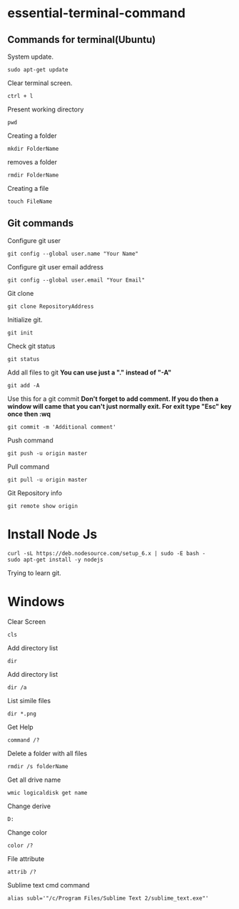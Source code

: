 # essential-terminal-command


## Commands for terminal(Ubuntu)
System update.
```
sudo apt-get update
```
Clear terminal screen.
```
ctrl + l
```
Present working directory
```
pwd
```
Creating a folder
```
mkdir FolderName
```
removes a folder
```
rmdir FolderName
```
Creating a file
```
touch FileName
```

## Git commands
Configure git user
```
git config --global user.name "Your Name"
```
Configure git user email address
```
git config --global user.email "Your Email"
```
Git clone
```
git clone RepositoryAddress
```
Initialize git.
```
git init
```
Check git status
```
git status
```
Add all files to git
**You can use just a "." instead of "-A"**
```
git add -A
```
Use this for a git commit
**Don't forget to add comment. If you do then a window will came that you can't just normally exit. For exit type "Esc" key once then :wq**
```
git commit -m 'Additional comment'
```
Push command
```
git push -u origin master
```
Pull command
```
git pull -u origin master
```
Git Repository info
```
git remote show origin
```


# Install Node Js
```
curl -sL https://deb.nodesource.com/setup_6.x | sudo -E bash -
sudo apt-get install -y nodejs
```

Trying to learn git.

# Windows
Clear Screen
```
cls
```
Add directory list
```
dir
```
Add directory list
```
dir /a
```
List simile files
```
dir *.png
```
Get Help 
```
command /?
```
Delete a folder with all files
```
rmdir /s folderName
```
Get all drive name
```
wmic logicaldisk get name
```
Change derive
```
D:
```
Change color
```
color /?
```
File attribute
```
attrib /?
```
Sublime text cmd command
```
alias subl='"/c/Program Files/Sublime Text 2/sublime_text.exe"'
```